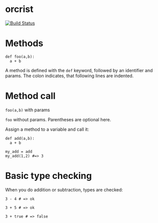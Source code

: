 orcrist
======

[![Build
Status](https://travis-ci.org/schultyy/orcrist.svg?branch=master)](https://travis-ci.org/schultyy/orcrist)


# Methods

```
def foo(a,b):
  a + b
```
A method is defined with the `def` keyword, followed by an identifier and params. The colon indicates, that following lines are indented.

# Method call

`foo(a,b)` with params

`foo` without params. Parentheses are optional here.

Assign a method to a variable and call it:

```
def add(a,b):
  a + b

my_add = add
my_add(1,2) #=> 3
```

# Basic type checking

When you do addition or subtraction, types are checked:

`3 - 4 # => ok`

`3 + 5 # => ok`

`3 + true # => false`
